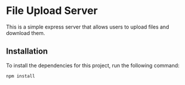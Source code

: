 # File Upload Server

This is a simple express server that allows users to upload files and download them.

## Installation

To install the dependencies for this project, run the following command:

```bash
npm install
